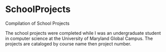 # SchoolProjects
Compilation of School Projects

The school projects were completed while I was an undergraduate student in computer science at the University of Maryland Global Campus.
The projects are cataloged by course name then project number.
